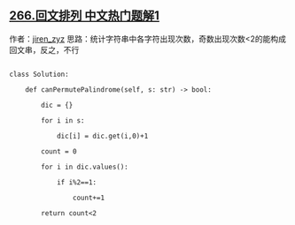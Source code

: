 ## [266.回文排列 中文热门题解1](https://leetcode.cn/problems/palindrome-permutation/solutions/100000/python3-hui-wen-pai-lie-by-jiren_zyz)

作者：[jiren_zyz](https://leetcode.cn/u/jiren_zyz)
思路：统计字符串中各字符出现次数，奇数出现次数<2的能构成回文串，反之，不行
```
class Solution:
    def canPermutePalindrome(self, s: str) -> bool:
        dic = {}
        for i in s:
            dic[i] = dic.get(i,0)+1
        count = 0
        for i in dic.values():
            if i%2==1:
                count+=1
        return count<2
```
